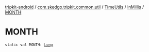 [tripkit-android](../../../index.md) / [com.skedgo.tripkit.common.util](../../index.md) / [TimeUtils](../index.md) / [InMillis](index.md) / [MONTH](./-m-o-n-t-h.md)

# MONTH

`static val MONTH: `[`Long`](https://kotlinlang.org/api/latest/jvm/stdlib/kotlin/-long/index.html)